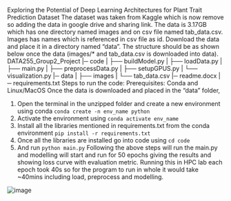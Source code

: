Exploring the Potential of Deep Learning Architectures for Plant Trait Prediction
Dataset
The dataset was taken from Kaggle which is now remove so adding the data in google drive and sharing link. The data is 3.17GB which has one directory named images and on csv file named tab_data.csv. Images has names which is referenced in csv file as id. Download the data and place it in a directory named “data”. The structure should be as shown below once the data (images/* and tab_data.csv is downloaded into data).
DATA255_Group2_Project
|─ code
|   ├── buildModel.py
|   ├── loadData.py
|   ├── main.py
|   ├── preprocessData.py
|   ├── setupGPUS.py
|   └── visualization.py
|─ data
|   ├── images
|   └── tab_data.csv
|─ readme.docx
|─ requirements.txt
Steps to run the code:
Prerequisites: Conda and Linux/MacOS 
Once the data is downloaded and placed in the “data” folder, 
1.	Open the terminal in the unzipped folder and create a new environment using conda
`conda create -n env_name python`
2.	Activate the environment using
`conda activate env_name`
3.	Install all the libraries mentioned in requirements.txt from the conda environment
`pip install -r requirements.txt`
4.	Once all the libraries are installed go into code using 
`cd code` 
5.	And run
`python main.py`
Following the above steps will run the main.py and modelling will start and run for 50 epochs giving the results and showing loss curve with evaluation metric. Running this in HPC lab each epoch took 40s so for the program to run in whole it would take ~40mins including load, preprocess and modelling.


![image](https://github.com/user-attachments/assets/723b0cd3-6aa7-47f7-aee6-c5c3ed5f12f3)

